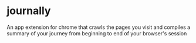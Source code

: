 # journally
An app extension for chrome that crawls the pages you visit and compiles a summary of your journey from beginning to end of your browser's session
